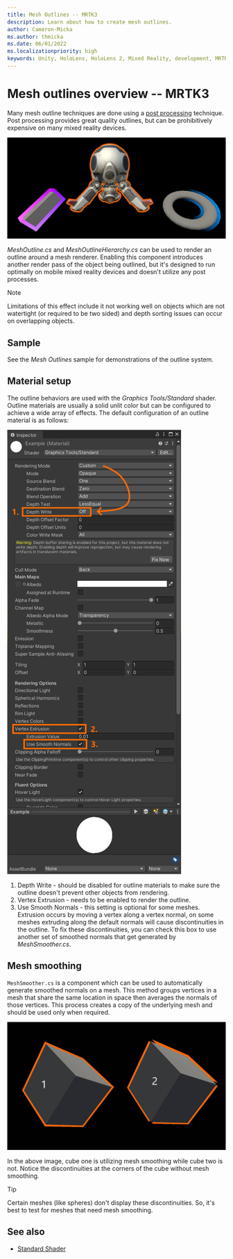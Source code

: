 ```yaml
---
title: Mesh Outlines -- MRTK3
description: Learn about how to create mesh outlines.
author: Cameron-Micka
ms.author: thmicka
ms.date: 06/01/2022
ms.localizationpriority: high
keywords: Unity, HoloLens, HoloLens 2, Mixed Reality, development, MRTK, Graphics Tools, MRGT, MR Graphics Tools, Standard Shader, Mesh Outlines
---
```


# Mesh outlines overview -- MRTK3

Many mesh outline techniques are done using a [post processing](https://docs.unity3d.com/Manual/PostProcessingOverview.html) technique. Post processing provides great quality outlines, but can be prohibitively expensive on many mixed reality devices.

![Mesh outlines example](images/MeshOutline/MeshOutline.jpg)

_MeshOutline.cs_ and _MeshOutlineHierarchy.cs_ can be used to render an outline around a mesh renderer. Enabling this component introduces another render pass of the object being outlined, but it's designed to run optimally on mobile mixed reality devices and doesn't utilize any post processes.

> [!NOTE]
> Limitations of this effect include it not working well on objects which are not watertight (or required to be two sided) and depth sorting issues can occur on overlapping objects.

## Sample

See the *Mesh Outlines* sample for demonstrations of the outline system.

## Material setup

The outline behaviors are used with the *Graphics Tools/Standard* shader. Outline materials are usually a solid unlit color but can be configured to achieve a wide array of effects. The default configuration of an outline material is as follows:

![Mesh outline material inspector](images/MeshOutline/OutlineMaterial.jpg)

1. Depth Write - should be disabled for outline materials to make sure the outline doesn't prevent other objects from rendering.
2. Vertex Extrusion - needs to be enabled to render the outline.
3. Use Smooth Normals - this setting is optional for some meshes. Extrusion occurs by moving a vertex along a vertex normal, on some meshes extruding along the default normals will cause discontinuities in the outline. To fix these discontinuities, you can check this box to use another set of smoothed normals that get generated by _MeshSmoother.cs_.

## Mesh smoothing

`MeshSmoother.cs` is a component which can be used to automatically generate smoothed normals on a mesh. This method groups vertices in a mesh that share the same location in space then averages the normals of those vertices. This process creates a copy of the underlying mesh and should be used only when required.

![Smooth normals comparison](images/MeshOutline/SmoothNormals.jpg)

In the above image, cube one is utilizing mesh smoothing while cube two is not. Notice the discontinuities at the corners of the cube without mesh smoothing.

> [!TIP]
> Certain meshes (like spheres) don't display these discontinuities. So, it's best to test for meshes that need mesh smoothing.

## See also

* [Standard Shader](standard-shader.md)
